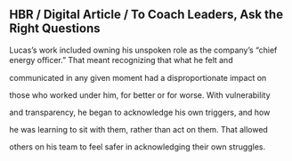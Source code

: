 ## HBR / Digital Article / To Coach Leaders, Ask the Right Questions

Lucas’s work included owning his unspoken role as the company’s “chief energy oﬃcer.” That meant recognizing that what he felt and

communicated in any given moment had a disproportionate impact on

those who worked under him, for better or for worse. With vulnerability

and transparency, he began to acknowledge his own triggers, and how

he was learning to sit with them, rather than act on them. That allowed

others on his team to feel safer in acknowledging their own struggles.